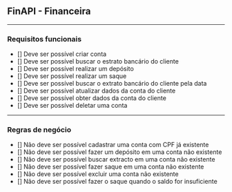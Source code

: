 ## FinAPI - Financeira

---

### Requisitos funcionais

- [] Deve ser possível criar conta
- [] Deve ser possível buscar o estrato bancário do cliente
- [] Deve ser possível realizar um depósito
- [] Deve ser possível realizar um saque
- [] Deve ser possível buscar o extrato bancário do cliente pela data
- [] Deve ser possível atualizar dados da conta do cliente
- [] Deve ser possível obter dados da conta do cliente
- [] Deve ser possível deletar uma conta

---

### Regras de negócio

- [] Não deve ser possível cadastrar uma conta com CPF já existente
- [] Não deve ser possível fazer um depósito em uma conta não existente
- [] Não deve ser possível buscar extracto em uma conta não existente
- [] Não deve ser possível fazer saque em uma conta não existente 
- [] Não deve ser possível excluir uma conta não existente
- [] Não deve ser possível fazer o saque quando o saldo for insuficiente 